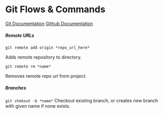 # Git Flows & Commands
[Git Documentation](https://git-scm.com/doc)
[Github Documentation](https://help.github.com/en/github)

##### *Remote URLs*
```git remote add origin *repo_url_here*```

Adds remote repository to directory.

```git remote rm *name*```

Removes remote repo url from project.

##### *Branches*
```git chekout -b *name*```
Checkout existing branch, or creates new branch with given name if none exists. 